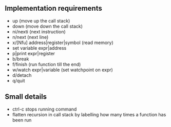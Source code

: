 ## Implementation requirements

* up (move up the call stack)
* down (move down the call stack)
* ni/nexti (next instruction)
* n/next (next line)
* x/[Nfu] address|register|symbol (read memory)
* set variable expr|address
* p|print expr|register
* b/break
* f/finish (run function till the end)
* w/watch expr|variable (set watchpoint on expr)
* d/detach
* q/quit

## Small details

* ctrl-c stops running command
* flatten recursion in call stack by labelling how many times a function has been run
